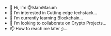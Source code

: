 - 👋 Hi, I’m @IslamMasum
- 👀 I’m interested in Cutting edge techstack...
- 🌱 I’m currently learning Blockchain...
- 💞️ I’m looking to collaborate on Crypto Projects...
- 📫 How to reach me later ;)...

<!---
IslamMasum/IslamMasum is a ✨ special ✨ repository because its `README.md` (this file) appears on your GitHub profile.
You can click the Preview link to take a look at your changes.
--->
